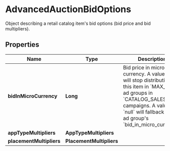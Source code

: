 

# AdvancedAuctionBidOptions

Object describing a retail catalog item's bid options (bid price and bid multipliers).

## Properties

Name | Type | Description | Notes
------------ | ------------- | ------------- | -------------
**bidInMicroCurrency** | **Long** | Bid price in micro currency. A value of 0 will stop distribution for this item in &#x60;MAX_BID&#x60; ad groups in &#x60;CATALOG_SALES&#x60; campaigns. A value of &#x60;null&#x60; will fallback to the ad group&#39;s &#x60;bid_in_micro_currency&#x60;. |  [optional]
**appTypeMultipliers** | **AppTypeMultipliers** |  |  [optional]
**placementMultipliers** | **PlacementMultipliers** |  |  [optional]



